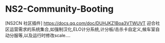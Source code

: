 # NS2-Community-Booting
[NS2CN 社区插件] https://docs.qq.com/doc/DUHJKZ1Boa3VTWUVT
迎合社区运营需求的系统集合,如强制汉化,ELO计分系统,计分板/击杀卡自定义,候车室自动分服等,以及运行时修改scale....
